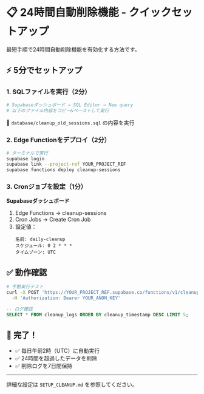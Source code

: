 # 📋 24時間自動削除機能 - クイックセットアップ

最短手順で24時間自動削除機能を有効化する方法です。

## ⚡ 5分でセットアップ

### 1. SQLファイルを実行（2分）
```bash
# Supabaseダッシュボード → SQL Editor → New query
# 以下のファイル内容をコピー&ペーストして実行
```
📁 `database/cleanup_old_sessions.sql` の内容を実行

### 2. Edge Functionをデプロイ（2分）
```bash
# ターミナルで実行
supabase login
supabase link --project-ref YOUR_PROJECT_REF
supabase functions deploy cleanup-sessions
```

### 3. Cronジョブを設定（1分）
**Supabaseダッシュボード**
1. Edge Functions → cleanup-sessions
2. Cron Jobs → Create Cron Job
3. 設定値：
   ```
   名前: daily-cleanup
   スケジュール: 0 2 * * *
   タイムゾーン: UTC
   ```

## ✅ 動作確認

```bash
# 手動実行テスト
curl -X POST 'https://YOUR_PROJECT_REF.supabase.co/functions/v1/cleanup-sessions' \
  -H 'Authorization: Bearer YOUR_ANON_KEY'
```

```sql
-- ログ確認
SELECT * FROM cleanup_logs ORDER BY cleanup_timestamp DESC LIMIT 5;
```

## 🎯 完了！

- ✅ 毎日午前2時（UTC）に自動実行
- ✅ 24時間を超過したデータを削除
- ✅ 削除ログを7日間保持

---

詳細な設定は `SETUP_CLEANUP.md` を参照してください。